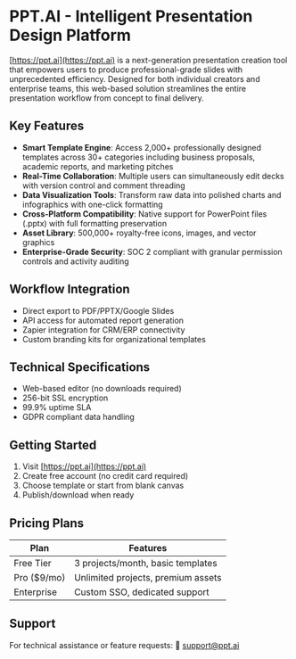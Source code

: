 
# PPT.AI - Intelligent Presentation Design Platform

[https://ppt.ai](https://ppt.ai) is a next-generation presentation creation tool that empowers users to produce professional-grade slides with unprecedented efficiency. Designed for both individual creators and enterprise teams, this web-based solution streamlines the entire presentation workflow from concept to final delivery.

## Key Features

- **Smart Template Engine**: Access 2,000+ professionally designed templates across 30+ categories including business proposals, academic reports, and marketing pitches
- **Real-Time Collaboration**: Multiple users can simultaneously edit decks with version control and comment threading
- **Data Visualization Tools**: Transform raw data into polished charts and infographics with one-click formatting
- **Cross-Platform Compatibility**: Native support for PowerPoint files (.pptx) with full formatting preservation
- **Asset Library**: 500,000+ royalty-free icons, images, and vector graphics
- **Enterprise-Grade Security**: SOC 2 compliant with granular permission controls and activity auditing

## Workflow Integration
- Direct export to PDF/PPTX/Google Slides
- API access for automated report generation
- Zapier integration for CRM/ERP connectivity
- Custom branding kits for organizational templates

## Technical Specifications
- Web-based editor (no downloads required)
- 256-bit SSL encryption
- 99.9% uptime SLA
- GDPR compliant data handling

## Getting Started
1. Visit [https://ppt.ai](https://ppt.ai)
2. Create free account (no credit card required)
3. Choose template or start from blank canvas
4. Publish/download when ready


## Pricing Plans
| Plan        | Features                     |
|-------------|------------------------------|
| Free Tier   | 3 projects/month, basic templates |
| Pro ($9/mo) | Unlimited projects, premium assets |
| Enterprise  | Custom SSO, dedicated support |

## Support
For technical assistance or feature requests:
📧 support@ppt.ai  
